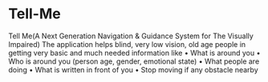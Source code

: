 # Tell-Me
Tell Me(A Next Generation Navigation &amp; Guidance System for The Visually Impaired) The application helps blind, very low vision, old age people in getting very basic and much needed information like  • What is around you • Who is around you (person age, gender, emotional state) • What people are doing • What is written in front of you • Stop moving if any obstacle nearby
